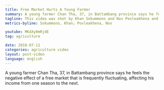 ```yaml
---
title: Free Market Hurts A Young Farmer
summary: A young farmer Chan Tha, 37, in Battambang province says he feels the negative effect of a free market that is frequently fluctuating, affecting his income from one season to the next. 
tagline: This video was shot by Khan Sokummono and Nov Povleakhena and produced by Say Mony.
metrics-byline: Sokummono, Khan; Povleakhena, Nov

youtube: MK4Xy0mRjdE
tag: agriculture

date: 2018-07-11
categories: agriculture video
layout: post-video
language: english
---
```


A young farmer Chan Tha, 37, in Battambang province says he feels the negative effect of a free market that is frequently fluctuating, affecting his income from one season to the next. 